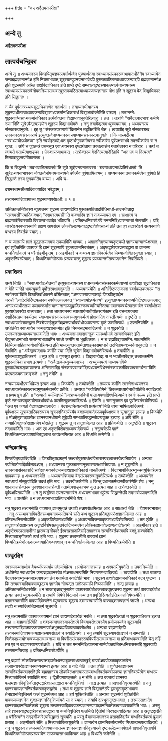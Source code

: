 +++
title = "०५ अद्वैतमतपरीक्षा"

+++


## अन्ये तु

**अद्वैतमतपरीक्षा**

## **तात्पर्यचन्द्रिका**

अन्ये तु ॥ अध्ययनस्य पिण्डपितृयज्ञवत्स्वर्गार्थत्वेन पुरुषार्थतया स्वाध्यायसंस्कारत्वाभावादधीतेनैव स्वाध्यायेन जन्यब्रह्मज्ञानान्मोक्ष इति नियमाभावात् शूद्रस्याप्युपनयनाभावेऽपि पुस्तकपठितस्वाध्यायजन्यादपि ब्रह्मज्ञानान्मोक्ष इति शूद्रस्यापि अस्ति ब्रह्मविद्याधिकार इति प्राप्ते दृष्टे सम्भवत्यदृष्टस्याकल्प्यत्वेनाध्ययनस्य स्वाध्यायसंस्कारत्वेनोक्तनियमसम्भवात्पुस्तकपठितस्वाध्यायजन्यज्ञानान्न मोक्ष इति न शूद्रस्य वेद विद्याधिकार इति सिद्धान्तः ।

न चैवं पूर्वतन्त्रस्थापशूद्राधिकरणेन गतार्थता । तत्राप्यनधीयानस्य शूद्रस्याधीतस्वाध्यायजन्यविद्यासाध्यकर्मानधिकारार्थं विद्याभावोक्तेरिति वाच्यम् । तत्रानग्नेः शूद्रस्याग्निसाध्यकर्मानधिकार इत्येवोक्तया विद्याभावानुक्तेरित्याहुः । तन्न । तत्रापि ‘‘अवैद्यत्वादभावः कर्मणि स्या’’दिति सूत्रेऽवैद्यत्वग्रहणेन शूद्रस्य विद्याभावोक्तेः । ननु तत्रावैद्यत्वमभ्युच्चयमात्रम् । अध्ययनस्य संस्कारत्वानुक्तेः । इह तु ‘‘संस्कारपरामर्शा’’दित्यनेन तदुक्तिरिति चेन्न । त्वयापीह सूत्रे संस्कारशब्द उपनयनरूपसंस्कारार्थ इत्युक्तत्वेनाध्ययनस्य स्वाध्यायसंस्कारत्वानुक्तेः । किं चास्मद्रीत्या ‘‘स्वाध्यायोऽध्येतव्य’’ इति त्त्वयो(तव्यो)क्त दृष्टार्थगुणकर्मत्वस्य स्वीकारेण पूर्वपक्षसम्भवे तदस्वीकारेण स न युक्तः । अपि च पूर्वतन्त्रे प्रथमसूत्र एवाध्ययनस्य दृष्टार्थताया उक्तत्वात्तेन गतार्थत्वस्य न परिहारः । कथं च त्वन्मते गतार्थत्वाशङ्का । ऐकशास्त्र्याभावात् । तत्रोक्तस्य वेदनित्यत्वादेरिहापि ‘‘अत एव च नित्यत्व’’ मित्यादावुक्तयंगीकाराच्च ।

किं च सिद्धान्ते ‘‘तदभावाभिलापाच्चे’’ति सूत्रे शूद्रोपनयनाभावस्य ‘‘श्रवणाध्ययनार्थप्रतिषेधाच्चे’’ति सूत्रेऽध्ययनाभावस्य चोक्तत्वेनोपनयनाध्ययने उपेत्यैव पूर्वपक्षयितव्यम् । अध्ययनस्य प्रधानकर्मत्वेन पूर्वपक्षे हि सिद्धान्ते तस्य गुणकर्मतैव वाच्या । अपि च–

दशमस्त्वमसीत्यादिवाक्यादिव भवेद्ध्रुवम् ।

तत्त्वमस्यादिवाक्याच्च शूद्रस्याप्यपरोक्षधीः ॥ १ ॥

अतिक्रान्तनिषेधस्य व्युत्पन्नस्य शूद्रस्य ब्राह्मणादेरिव पुस्तकपठितादविधिनाधी-तादनधीताद्वा ‘‘तत्त्वमसी’’त्यादिवाक्यात् ‘‘दशमस्त्वमसी’’ति वाक्यादिव ज्ञानं तावज्जायत एव । साक्षात्त्वं च ब्राह्मणादेरिवास्यापि विषयस्वभावादेव भविष्यति । प्रतिबन्धनिरासोऽपि मनननिदिध्यासनाभ्यां सेत्स्यति । यदि चापरोक्ष्यस्वभावस्यापि ब्रह्मण आपरोक्ष्यं लोकविलक्षणत्वाददृष्टविशेषसाध्यं तर्हि तत एव तदापरोक्ष्यं सत्यस्यापि बन्धस्य निवर्तकं स्यात् ।

न च जातमपि ज्ञानं शूद्रकृतयागवन्न सफलमिति वाच्यम् । अज्ञाननिवृत्त्याख्यदृष्टफले ज्ञानस्यान्यानपेक्षत्वात् । इयं शुक्तिरिति वाक्यजं हि ज्ञानं शूद्रस्यापि शुक्त्यज्ञाननिवर्तकम् । अदृष्टद्वारेश्वरप्रसादद्वारा वा ज्ञानस्य बन्धनिवर्तकत्वं च परैर्नाङ्गीकृतम् । अङ्गीकारे च बन्धस्य ज्ञाननिवर्त्यत्वेन मिथ्यात्वोक्तिरयुक्ता स्यात् । अदृष्टनिवर्त्यत्वात् । विध्यतिक्रमेणोत्पन्नः प्रत्यवायस्तु शूद्रस्य प्रपञ्चान्तर्गतत्वाज्ज्ञानेन निवर्तिष्यते ।

### **प्रकाशिका**

अन्ये त्विति ॥ ‘‘स्वाध्यायोऽध्येतव्य’’ इत्युक्ताध्ययनस्य प्रधानकर्मत्वसंस्कारकर्मत्वाभ्यां ब्रह्मविद्या शूद्राधिकारा न वेति सन्देहे भामत्युक्तौ पूर्वोत्तरपक्षावनुवदति ॥ अध्ययनस्येति ॥ अनिर्दिष्टफलकानां स्वर्गफलकत्वस्य ‘‘स स्वर्गःस्या’’दिति विश्वजिदधिकरणे दर्शितत्वात् ‘‘अमावास्यायामपराह्णे पिण्डपितृयज्ञेन चरन्ती’’त्यादेरनिर्दिष्टफलस्य स्वर्गफलकत्ववत् ‘‘स्वाध्यायोऽध्येतव्य’’ इत्युक्ताध्ययनस्याप्यनिर्दिष्टफलकत्वाद् अनारभ्याधीततया फलवत्कर्मारभ्यानाम्नानाज्जुह्वादिवत्क्रत्वव्यभिचरितत्वाभावात्क्रत्वर्थत्वासम्भवेन स्वर्गार्थतया पुरुषार्थत्वस्यैव वाच्यत्वात् । तथा चाध्ययनस्य स्वाध्यायेनाधीयीतस्वर्गकाम इति वचनव्यक्तया दर्शादिवत्प्रधानकर्मतया स्वाध्यायसंस्कारकत्वरूपगुणकर्मत्वं प्रोक्षणादिव नास्तीत्यर्थः ॥ दृष्टेति ॥ स्वाध्यायसंस्कारद्वारा निश्श्रेयसहेतुकर्मब्रह्मरूपार्थावबोधोऽध्ययनस्य दृष्टं फलमित्यर्थः ॥ उक्तनियमेति ॥ अधीतेनैव स्वाध्यायेन जन्यब्रह्मज्ञानान्मोक्ष इति नियमसद्भावादित्यर्थः ॥ न शूद्रस्येति ॥ उपनयनसाध्याध्ययनाभावादिति भावः । अध्ययनाभावादागन्तुक सामर्थ्याभावे सत्यनधिकार इति चेद्धन्ताधानाभावे सत्यग्न्यभावादग्नि साध्ये कर्मणि मा भूदधिकारः । न च ब्रह्मविद्यायामग्निः साधनमिति किमित्यनाहिताग्नयोनाधिक्रियन्त इति भामत्युक्तगतार्थताशङ्कासमाधाने तदभिप्रायव्यञ्जनेनानुवदति ॥ न चैवमिति ॥ ‘‘अवैद्यत्वादभावः कर्मणि स्या’’दिति सूत्रेण विद्याभावोक्तेरित्यर्थः ॥ तत्रापीति ॥ पूर्वतन्त्रापशूद्राधिकरणे ॥ सूत्र इति ॥ गुणसूत्र इत्यर्थः । विद्यावान्वैद्यः स न भवतीत्यवैद्यस् तत्त्वात्कर्मणि शूद्रस्याधिकाराभाव इत्यर्थः । ‘‘अवैद्यत्वमभ्युच्चयमात्रम् । अभ्युच्चयत्वं चाध्ययनविधेः पुरुषार्थत्वशङ्कायास्तत्र अनिरासादिह संस्कारपरामर्शादित्यध्ययनविधेस्संस्कारकर्मविषयत्वसमर्थना’’दिति कल्पतरूक्तमाशङ्कते ॥ ननु तत्रेति ॥

नन्वयमप्यर्थोऽत्राभिप्रेयत इत्यत आह ॥ किञ्चेति ॥ तव्योक्तेति ॥ तव्यस्य कर्मणि स्मरणेनाध्ययनस्य स्वाध्यायसंस्कारत्वरूपगुणकर्मत्वस्यैव प्रतीतेः । अन्यथा ‘‘ज्योतिष्टोमेने’’तिवत्स्वाध्यायेनाधीयीतेति स्यादित्यर्थः ॥ प्रथमसूत्र इति ॥ ‘‘अथातो धर्मजिज्ञासे’’त्यत्राध्ययनविधौ फलाश्रवणाद्विश्वजिन्न्यायेन स्वर्गः कल्प्य इति प्राप्ते दृष्टे सम्भवत्यदृष्टायोगादर्थावबोधः फलमित्युक्तत्वादित्यर्थः ॥ ऐकेति ॥ रामानुजमत इव पूर्वोत्तरतंत्रयोरित्यर्थः । ‘‘अत एव जगतो वेदशब्दप्रभवत्वादेव । वेदशब्दनित्यत्वमपि प्रत्येतव्य’’मिति त्वया भाषितत्वादित्यर्थः । पूर्वपक्षस्य सूत्रावतारिकारूपस्य सूत्रपदनिवर्त्यस्यैव वक्तव्यत्वादेवंरूपपूर्वपक्षश्च न सूत्रानुगुण इत्याह ॥ किञ्चेति ॥ मोक्षहेतुशाब्दापरोक्ष ज्ञानस्यानधीयाने शूद्रेऽपि सम्भवात्सिद्धान्तोऽप्ययुक्त इत्याह ॥ अपि चेति ॥ नन्वप्रतिबद्धापरोक्षज्ञानमेव मोक्षहेतुः । शूद्रस्य तु न तादृशमित्यत आह ॥ प्रतिबन्धेति ॥ अदृष्टेति ॥ शूद्रस्य तदभावादिति भावः । अत एव अदृष्टविशेषसाध्यत्वादेवेत्यर्थः । ननूत्पन्नेऽपि ज्ञाने विध्यतिक्रमप्रत्यवायप्रतिबद्धत्वान्न कार्यक्षममित्यत आह ॥ विध्यति क्रमेणेति ॥

### **चन्द्रिकाबिन्दुः**

पिण्डपितृयज्ञादिवदिति ॥ पिण्डपितृयज्ञग्रहणं क्रत्वर्थपुरुषार्थत्वविचारास्पदत्वात्तस्येत्यभिप्रायेण । अन्यथा ज्योतिष्टोमादिवदित्यवक्ष्यत् । अध्ययनस्य गुरूच्चारणानूच्चारणलक्षणक्रियायाः ॥ न शूद्रस्येति ॥ उपनयनासंस्कारादि सापेक्षाध्ययनवेदजन्यब्रह्मज्ञानाधिकारो नास्तीत्यर्थः । विद्याभावोक्तिरभ्युच्चययुक्तिरित्यत्र ज्ञापकमाह ॥ अध्ययनस्येति ॥ अध्ययनक्रियाया वेदसंस्कारत्वानुक्तेरित्यर्थः ॥ तव्योक्तेति ॥ अध्ययनेन स्वाध्यायं संस्कुर्यादिति तदर्थ इति भावः । तदस्वीकारेणेति ॥ किन्तु प्रधानकर्मत्वस्वीकारेणेति शेषः। ननु शास्त्रान्तरोक्तस्य पुनश्शास्त्रान्तरोक्तौ गतार्थत्वशङ्काभयः कुत इत्यत आह ॥ तत्रोक्तस्येति ॥ पूर्वपक्षयितव्यमिति ॥ न तु त्वद्रीत्या उपनयनाभावेन अध्ययनाभावमभ्युपेत्य सिद्धान्तेऽपि तदभावोपपादनादिति भावः ॥ वाच्येति ॥ न त्वध्ययनाभावप्रतिपादनमिति शेषः ।

ननु शूद्रस्य तत्त्वमसीति वाक्याज् ज्ञानमुत्पन्नं तथापि तन्नापरोक्षमित्यत आह ॥ साक्षात्त्वं चेति ॥ विषयस्वभावात् । ननु असम्भावनाविपरीतसम्भावनाख्यप्रतिबन्धे सति कथं शूद्रस्य प्रतिबद्धापरोक्षज्ञानमित्यत आह ॥ प्रतिबन्धनिरासोऽपीति ॥ अदृष्टविशेषसाध्यमिति ॥ अध्ययनादिजन्यादृष्टसाध्यविशेषमित्यर्थः ॥ तत एवेति ॥ तादृशापरोक्षज्ञानस्य अदृष्टविशेषसहकृतवेदादिजन्यत्वेन लौकिकज्ञानविलक्षणत्वादेवेत्यर्थः ॥ अङ्गीकार इति ॥ अदृष्टेश्वरप्रसादादीनां द्वारत्वाङ्गीकारे ईश्वरप्रसादादिसहितज्ञानस्य सत्यनिवर्तकत्वमपि वक्तुं शक्यमेवेति मिथ्यात्वाङ्गीकारो व्यर्थ इति भावः । शूद्रस्य तत्त्वमसीति वाक्यजं ज्ञानं विध्यतिक्रमेणोत्पन्नप्रत्यवायप्रतिबन्धवशान् न बन्धनिवर्तकमित्यत आह ॥ विध्यतिक्रमेणेति ॥

### **पाण्डुरङ्गि**

स्वरूपकथनार्थत्वं वैयर्थ्यापरपर्याय एवेत्यभिप्रेत्य । प्रयोजनान्तरमाह ॥ अश्वतरीयुक्तेति ॥ उक्तनियमेति ॥ अधीतेनैव स्वाध्यायेन जन्यब्रह्मज्ञानस्यैव मोक्षसाधनत्वमिति नियमसम्भवादित्यर्थः ॥ त्वयापीति ॥ तथा चात्राप्य वैद्यत्वस्याभ्युच्चयमात्रत्वापत्त्या तेन गतार्थता स्यादेवेति भावः । शूद्रस्य ब्रह्मविद्यायामनधिकारं वदन् पृष्टव्यः । किं तत्त्वमस्यादिवाक्याच्छूद्रस्य ज्ञानमेव नोत्पद्यत उतोत्पन्नमपि निष्फलमिति । नाद्य इत्याह ॥ अतिक्रान्तनिषेधस्येति ॥ न चाकाङ्क्षाद्यनुसारेण वाक्यस्यार्थबोधकत्वादव्युत्पन्नस्य शूद्रस्य कथं वाक्यादर्थबोध इत्यत उक्तं व्युत्पन्नस्येति ॥ तथापि निषेधे विद्यमाने कथं तत्र प्रवृत्तिरित्यतोऽतिक्रान्तनिषेधस्येति । दशमस्त्वमसीति वाक्यादिवेत्यनेन व्युत्पन्नस्य शूद्रस्य दशमस्त्वमसीति वाक्याद्दशमत्वज्ञानं जायते । अन्यथा तदपि न स्यादित्यतिप्रसङ्गं सूचयति ।

ननु तत्त्वमसीति वाक्याज्जायमानं ज्ञानं ब्राह्मणादेरपरोक्षं भवति । न तथा शूद्रस्येत्यतो न शूद्रस्याधिकार इत्यत आह ॥ ब्राह्मणादेरिवेति ॥ शब्दजन्यज्ञानस्यापरोक्षत्वे विषयापरोक्षत्वस्यैव प्रयोजकत्वेन शूद्रस्यापि तत्त्वमस्यादिवाक्याज्जायमानापरोक्षभूतब्रह्मविषयत्वादपरोक्षमेव । अन्यथा ब्राह्मणादेरपि तत्त्वमस्यादिवाक्यजन्यज्ञानस्यापरोक्षत्वं न स्यादित्यर्थः । ननु तथापि शूद्रस्यापरोक्षज्ञानं न सम्भवति । चित्तैकाग्रयायोग्यत्वरूपासम्भावनाया वा विपरीतसंस्काररूपविपरीतसम्भावनाया वा प्रतिबन्धकत्वादिति चेत् तर्हि तत एव न ब्राह्मणस्याप्यपरोक्षधीः । यदि च तत्र मनननिदिध्यासनाभ्यामेवोक्तप्रतिबन्धनिरासस्तर्हि शूद्रस्यापि तत्समानमित्याह ॥ प्रतिबन्धनिरासोऽपीति ॥

ननु ब्रह्मणो लोकविलक्षणत्वात्तदापरोक्ष्यस्यादृष्टसाध्यत्वाच्छूद्रे चापरोक्षप्रयोजकादृष्टाभावेन तत्साध्यापरोक्षज्ञानस्याप्यसम्भव इत्यत आह ॥ यदि चेति ॥ तत एवेति ॥ शुक्तिकाज्ञानस्य सत्यनिवर्तकत्वादर्शनेऽपि ब्रह्मज्ञानस्य लोकविलक्षणत्वात्सत्यबन्धनिवर्तकत्वोपपत्त्या ज्ञाननिवर्त्यत्वेन बन्धस्य मिथ्यात्वोक्तिर्न स्यादिति भावः । द्वितीयमाशङ्कते ॥ न चेति ॥ अत्र वक्तव्यं ज्ञानस्य फलमज्ञाननिवृत्तिर्वोतादृष्टद्वारेशप्रसादद्वारा बन्धनिवृत्तिर्वा । नाद्य इत्याह ॥ अज्ञाननिवृत्त्याख्येति ॥ ननु ज्ञानस्याप्यज्ञाननिवर्तकत्वमदृष्टद्वारैव । तथा च शूद्रस्य ज्ञाने विद्यमानेऽपि द्वारभूतादृष्टाभावान्न तेनाज्ञाननिवृत्तिरूपं फलं शूद्रस्येत्यत आह ॥ इयं शुक्तिरितीति ॥ अन्यथा शूद्रस्येयं शुक्तिरिति वाक्यजन्यज्ञानेन शुक्तयज्ञाननिवृत्तिर्जायते सा न स्यात् । तत्रापि द्वारभूतादृष्टाभावात् । तस्मात्साक्षादेव ज्ञानस्याज्ञाननिवर्तकत्वे शूद्रस्य तत्त्वमस्यादिवाक्यजन्यज्ञानस्याप्यज्ञाननिवर्तकत्वमावश्यकमिति भावः । अस्तु तर्हि ज्ञानस्यादृष्टद्वारेश्वरप्रसादद्वारा वा बन्धनिवृत्तिरेव फलमिति द्वितीयो निरवद्यत्वादित्यत आह ॥ अदृष्टद्वारेति ॥ परैरित्यनेन तदङ्गीकारेऽपसिद्धान्तं सूचयति ॥ यस्तु वैयात्याज्ज्ञानस्य प्रसादादिद्वारैव बन्धनिवर्तकत्वं ब्रूयात्तं प्रत्याह ॥ अङ्गीकारे चेति ॥ मिथ्यात्वोक्तिरयुक्तेति ॥ ज्ञानत्वेन ज्ञाननिवर्त्यत्वस्यैव मिथ्यात्वरूपत्वादित्यर्थः । ननु च शूद्रस्य तत्त्वमस्यादिवाक्याज्जातस्य ज्ञानस्याज्ञाननिवृत्त्याख्ये दृष्टफलेऽन्यानपेक्षत्वेनाज्ञाननिवृत्तावपि विध्यतिक्रमेणोत्पन्नप्रत्यवायेन साफल्यासम्भवादित्यत आह ॥ विध्यति क्रमेणेति ॥

